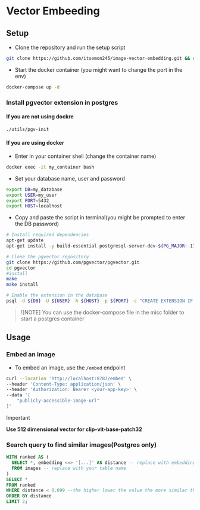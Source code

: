 # Vector Embeeding

## Setup
- Clone the repository and run the setup script
```bash
git clone https://github.com/itsemon245/image-vector-embedding.git && cd image-vector-embedding && ./setup
```
- Start the docker container (you might want to change the port in the env)
```bash
docker-compose up -d
```
### Install pgvector extension in postgres
#### If you are not using dockre
```bash
./utils/pgv-init
```

#### If you are using docker
- Enter in your container shell (change the container name)
```bash
docker exec -it my_container bash
```
- Set your database name, user and password
```bash
export DB=my_database
export USER=my_user
export PORT=5432
export HOST=localhost
```
- Copy and paste the script in terminal(you might be prompted to enter the DB password)
```bash
# Install required dependencies
apt-get update
apt-get install -y build-essential postgresql-server-dev-${PG_MAJOR:-17} libpq-dev

# Clone the pgvector repository
git clone https://github.com/pgvector/pgvector.git
cd pgvector
#install
make
make install

# Enable the extension in the database
psql -d ${DB} -U ${USER} -h ${HOST} -p ${PORT} -c "CREATE EXTENSION IF NOT EXISTS vector;"
```
>![NOTE]
>You can use the docker-compose file in the misc folder to start a postgres container


## Usage
### Embed an image
- To embed an image, use the `/embed` endpoint
```bash
curl --location 'http://localhost:8787/embed' \
--header 'Content-Type: application/json' \
--header 'Authorization: Bearer <your-app-key>' \
--data '[
    "publicly-accessible-image-url"
]'
```

> [!IMPORTANT]
> **Use 512 dimensional vector for clip-vit-base-patch32**

### Search query to find similar images(Postgres only)
```sql
WITH ranked AS (
  SELECT *, embedding <=> '[...]' AS distance -- replace with embedding with your vector column
  FROM images -- replace with your table name
)
SELECT *
FROM ranked
WHERE distance < 0.099 --the higher lower the value the more similar the image is, increase the value to get more images but less similar
ORDER BY distance
LIMIT 2;
```
